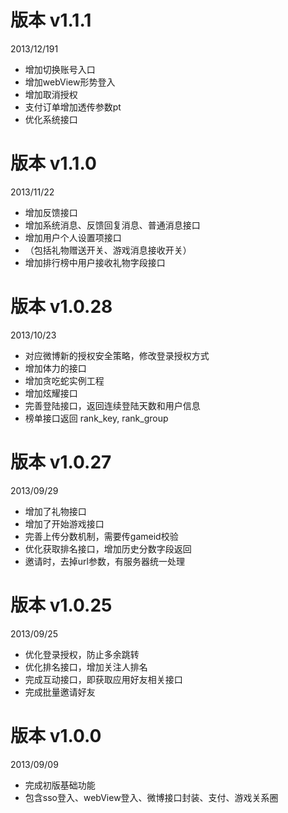 **版本 v1.1.1**
=============
2013/12/191
* 增加切换账号入口
* 增加webView形势登入
* 增加取消授权
* 支付订单增加透传参数pt
* 优化系统接口

**版本 v1.1.0**
=============
2013/11/22
* 增加反馈接口
* 增加系统消息、反馈回复消息、普通消息接口
* 增加用户个人设置项接口
* （包括礼物赠送开关、游戏消息接收开关）
* 增加排行榜中用户接收礼物字段接口

**版本 v1.0.28**
=============
2013/10/23
* 对应微博新的授权安全策略，修改登录授权方式
* 增加体力的接口
* 增加贪吃蛇实例工程
* 增加炫耀接口
* 完善登陆接口，返回连续登陆天数和用户信息
* 榜单接口返回 rank_key, rank_group

**版本 v1.0.27**
=============
2013/09/29
* 增加了礼物接口
* 增加了开始游戏接口
* 完善上传分数机制，需要传gameid校验
* 优化获取排名接口，增加历史分数字段返回
* 邀请时，去掉url参数，有服务器统一处理

**版本 v1.0.25**
=============
2013/09/25
* 优化登录授权，防止多余跳转
* 优化排名接口，增加关注人排名
* 完成互动接口，即获取应用好友相关接口
* 完成批量邀请好友

**版本 v1.0.0**
=============
2013/09/09
* 完成初版基础功能
* 包含sso登入、webView登入、微博接口封装、支付、游戏关系圈
